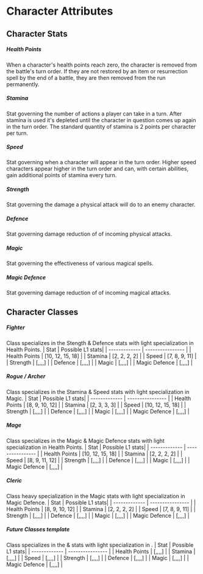 
# Character Attributes

## Character Stats
##### **Health Points**
When a character's health points reach zero, the character is removed from the battle's turn order. If they are not restored by an item or resurrection spell by the end of a battle, they are then removed from the run permanently.
##### **Stamina**
Stat governing the number of actions a player can take in a turn.  After stamina is used it's depleted until the character in question comes up again in the turn order.  The standard quantity of stamina is 2 points per character per turn.

##### **Speed**
Stat governing when a character will appear in the turn order.  Higher speed characters appear higher in the turn order and can, with certain abilities, gain additional points of stamina every turn.

##### **Strength**
Stat governing the damage a physical attack will do to an enemy character.

##### **Defence**
Stat governing damage reduction of of incoming physical attacks.

##### **Magic**
Stat governing the effectiveness of various magical spells.

##### **Magic Defence**
Stat governing damage reduction of of incoming magical attacks.


## Character Classes
##### **Fighter**
Class specializes in the Stength & Defence stats with light specialization in Health Points.
| Stat          | Possible L1 stats|
| ------------- | ---------------- |
| Health Points | [10, 12, 15, 18] |
| Stamina       | [2, 2, 2, 2]     |
| Speed         | [7, 8, 9, 11]    |
| Strength      | [,,,,]       |
| Defence       | [,,,,]       |
| Magic         | [,,,,]       |
| Magic Defence | [,,,,]       |

##### **Rogue / Archer**
Class specializes in the Stamina & Speed stats with light specialization in Magic.
| Stat          | Possible L1 stats|
| ------------- | ---------------- |
| Health Points | [8, 9, 10, 12]   |
| Stamina       | [2, 3, 3, 3]     |
| Speed         | [10, 12, 15, 18] |
| Strength      | [,,,,]       |
| Defence       | [,,,,]       |
| Magic         | [,,,,]       |
| Magic Defence | [,,,,]       |

##### **Mage**
Class specializes in the Magic & Magic Defence stats with light specialization in Health Points.
| Stat          | Possible L1 stats|
| ------------- | ---------------- |
| Health Points | [10, 12, 15, 18] |
| Stamina       | [2, 2, 2, 2]     |
| Speed         | [8, 9, 11, 12]   |
| Strength      | [,,,,]       |
| Defence       | [,,,,]       |
| Magic         | [,,,,]       |
| Magic Defence | [,,,,]       |


##### **Cleric**
Class heavy specialization in the Magic stats with light specialization in Magic Defence.
| Stat          | Possible L1 stats|
| ------------- | ---------------- |
| Health Points | [8, 9, 10, 12]   |
| Stamina       | [2, 2, 2, 2]     |
| Speed         | [7, 8, 9, 11]    |
| Strength      | [,,,,]       |
| Defence       | [,,,,]       |
| Magic         | [,,,,]       |
| Magic Defence | [,,,,]       |

##### **Future Classes template**
Class specializes in the  &  stats with light specialization in .
| Stat          | Possible L1 stats|
| ------------- | ---------------- |
| Health Points | [,,,,]       |
| Stamina       | [,,,,]       |
| Speed         | [,,,,]       |
| Strength      | [,,,,]       |
| Defence       | [,,,,]       |
| Magic         | [,,,,]       |
| Magic Defence | [,,,,]       |
